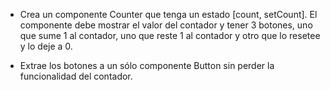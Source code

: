 - Crea un componente Counter que tenga un estado [count, setCount]. El componente debe mostrar el valor del contador y tener 3 botones, uno que sume 1 al contador, uno que reste 1 al contador y otro que lo resetee y lo deje a 0.

- Extrae los botones a un sólo componente Button sin perder la funcionalidad del contador.
